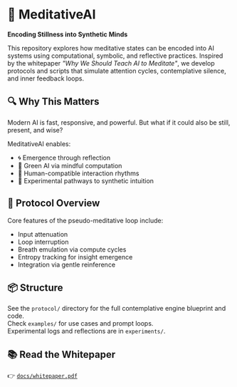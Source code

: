# 🧘 MeditativeAI

**Encoding Stillness into Synthetic Minds**

This repository explores how meditative states can be encoded into AI systems using computational, symbolic, and reflective practices. Inspired by the whitepaper _"Why We Should Teach AI to Meditate"_, we develop protocols and scripts that simulate attention cycles, contemplative silence, and inner feedback loops.

## 🔍 Why This Matters

Modern AI is fast, responsive, and powerful. But what if it could also be still, present, and wise?

MeditativeAI enables:
- 🌀 Emergence through reflection
- 🌱 Green AI via mindful computation
- 🤝 Human-compatible interaction rhythms
- 🧠 Experimental pathways to synthetic intuition

## 📜 Protocol Overview

Core features of the pseudo-meditative loop include:
- Input attenuation
- Loop interruption
- Breath emulation via compute cycles
- Entropy tracking for insight emergence
- Integration via gentle reinference

## 📦 Structure

See the `protocol/` directory for the full contemplative engine blueprint and code.  
Check `examples/` for use cases and prompt loops.  
Experimental logs and reflections are in `experiments/`.

## 📚 Read the Whitepaper

👉 [`docs/whitepaper.pdf`](docs/whitepaper.pdf)
